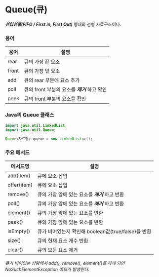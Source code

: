 # Queue(큐)

**_선입선출(FIFO / First in, First Out)_** 형태의 선형 자료구조이다.

### 용어

| 용어  | 설명                                          |
| ----- | --------------------------------------------- |
| rear  | 큐의 가장 끝 요소                             |
| front | 큐의 가장 앞 요소                             |
| add   | 큐의 rear 부분에 요소 추가                    |
| poll  | 큐의 front 부분의 요소를 **_제거_** 하고 확인 |
| peek  | 큐의 front 부분의 요소를 확인                 |

### Java의 Queue 클래스

```java
import java.util.LinkedList;
import java.util.Queue;

Queue<자료형> queue = new LinkedList<>();
```

### 주요 메서드

| 메서드명    | 설명                                                |
| ----------- | --------------------------------------------------- |
| add(item)   | 큐에 요소 삽입                                      |
| offer(item) | 큐에 요소 삽입                                      |
| remove()    | 큐의 가장 앞에 있는 요소를 **_제거_** 하고 반환     |
| poll()      | 큐의 가장 앞에 있는 요소를 **_제거_** 하고 반환     |
| element()   | 큐의 가장 앞에 있는 요소를 반환                     |
| peek()      | 큐의 가장 앞에 있는 요소를 반환                     |
| isEmpty()   | 큐가 비어있는지 확인해 boolean값(true/false)을 반환 |
| size()      | 큐의 현재 요소 개수 반환                            |
| clear()     | 큐의 모든 요소 제거                                 |

_큐가 비어있는 상황에서 add(), remove(), element()를 하게 되면 NoSuchElementException 예외가 발생한다._
